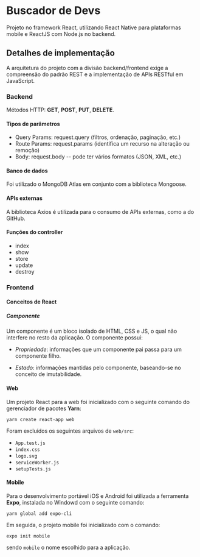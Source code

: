 # Buscador de Devs
Projeto no framework React, utilizando React Native para plataformas mobile e ReactJS com Node.js no backend.

## Detalhes de implementação
A arquitetura do projeto com a divisão backend/frontend exige a compreensão do padrão REST e a implementação de APIs RESTful em JavaScript.

### Backend

Métodos HTTP: **GET**, **POST**, **PUT**, **DELETE**.

#### Tipos de parâmetros
* Query Params: request.query (filtros, ordenação, paginação, etc.)
* Route Params: request.params (identifica um recurso na alteração ou remoção)
* Body: request.body -- pode ter vários formatos (JSON, XML, etc.)

#### Banco de dados
Foi utilizado o MongoDB Atlas em conjunto com a biblioteca Mongoose.

#### APIs externas
A biblioteca Axios é utilizada para o consumo de APIs externas, como a do GitHub.

#### Funções do controller
* index
* show
* store
* update
* destroy

### Frontend

#### Conceitos de React

##### Componente
Um componente é um bloco isolado de HTML, CSS e JS, o qual não interfere no resto da aplicação. O componente possui:

* *Propriedade*: informações que um componente pai passa para um componente filho.

* *Estado*: informações mantidas pelo componente, baseando-se no conceito de imutabilidade.

#### Web
Um projeto React para a web foi inicializado com o seguinte comando do gerenciador de pacotes **Yarn**:

```yarn create react-app web```

Foram excluídos os seguintes arquivos de ```web/src```:
* ```App.test.js```
* ```index.css```
* ```logo.svg```
* ```serviceWorker.js```
* ```setupTests.js```

#### Mobile
Para o desenvolvimento portável iOS e Android foi utilizada a ferramenta **Expo**, instalada no Windowd com o seguinte comando:

```yarn global add expo-cli```

Em seguida, o projeto mobile foi inicializado com o comando:

```expo init mobile```

sendo ```mobile``` o nome escolhido para a aplicação.